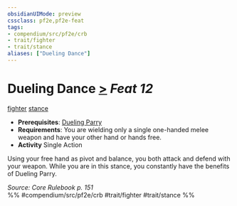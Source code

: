 ```yaml
---
obsidianUIMode: preview
cssclass: pf2e,pf2e-feat
tags:
- compendium/src/pf2e/crb
- trait/fighter
- trait/stance
aliases: ["Dueling Dance"]
---
```

# Dueling Dance  [>](/rules/core-rulebook/chapter-9-playing-the-game.md#Actions "Single Action") *Feat 12*  
[fighter](/rules/traits/fighter.md)  [stance](/rules/traits/stance.md)  

- **Prerequisites**: [Dueling Parry](/compendium/feats/dueling-parry-apg.md)
- **Requirements**: You are wielding only a single one-handed melee weapon and have your other hand or hands free.
- **Activity** Single Action

Using your free hand as pivot and balance, you both attack and defend with your weapon. While you are in this stance, you constantly have the benefits of Dueling Parry.

*Source: Core Rulebook p. 151*  
%% #compendium/src/pf2e/crb #trait/fighter #trait/stance %%